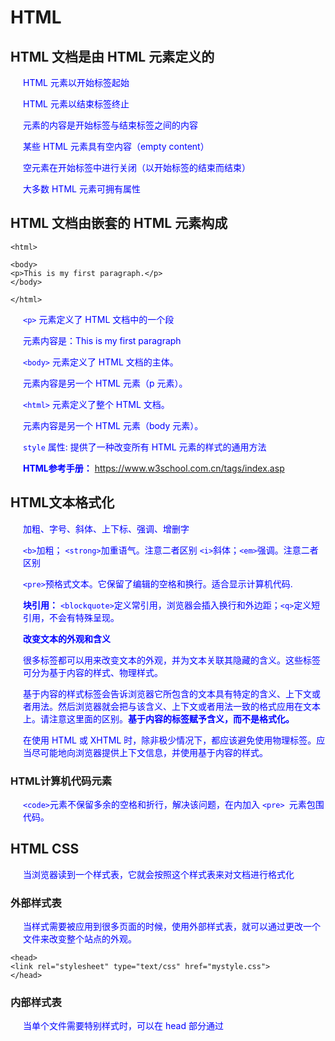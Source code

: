 # HTML
## HTML 文档是由 HTML 元素定义的
HTML 元素以开始标签起始

HTML 元素以结束标签终止

元素的内容是开始标签与结束标签之间的内容

某些 HTML 元素具有空内容（empty content）

空元素在开始标签中进行关闭（以开始标签的结束而结束）

大多数 HTML 元素可拥有属性


## HTML 文档由嵌套的 HTML 元素构成

```shell
<html>

<body>
<p>This is my first paragraph.</p>
</body>

</html>
```
`<p>` 元素定义了 HTML 文档中的一个段

元素内容是：This is my first paragraph

`<body>` 元素定义了 HTML 文档的主体。

元素内容是另一个 HTML 元素（p 元素）。

`<html>` 元素定义了整个 HTML 文档。

元素内容是另一个 HTML 元素（body 元素）。

`style` 属性: 提供了一种改变所有 HTML 元素的样式的通用方法

**HTML参考手册：** https://www.w3school.com.cn/tags/index.asp


## HTML文本格式化

加粗、字号、斜体、上下标、强调、增删字

`<b>`加粗； `<strong>`加重语气。注意二者区别
`<i>`斜体；`<em>`强调。注意二者区别

`<pre>`预格式文本。它保留了编辑的空格和换行。适合显示计算机代码.

**块引用：**
`<blockquote>`定义常引用，浏览器会插入换行和外边距；`<q>`定义短引用，不会有特殊呈现。

**改变文本的外观和含义**

很多标签都可以用来改变文本的外观，并为文本关联其隐藏的含义。这些标签可分为基于内容的样式、物理样式。

基于内容的样式标签会告诉浏览器它所包含的文本具有特定的含义、上下文或者用法。然后浏览器就会把与该含义、上下文或者用法一致的格式应用在文本上。请注意这里面的区别。**基于内容的标签赋予含义，而不是格式化。**

在使用 HTML 或 XHTML 时，除非极少情况下，都应该避免使用物理标签。应当尽可能地向浏览器提供上下文信息，并使用基于内容的样式。

### HTML计算机代码元素

`<code>`元素不保留多余的空格和折行，解决该问题，在内加入 `<pre> `元素包围代码。


## HTML CSS

当浏览器读到一个样式表，它就会按照这个样式表来对文档进行格式化

### 外部样式表

当样式需要被应用到很多页面的时候，使用外部样式表，就可以通过更改一个文件来改变整个站点的外观。
```shell
<head>
<link rel="stylesheet" type="text/css" href="mystyle.css">
</head>
```
### 内部样式表

当单个文件需要特别样式时，可以在 head 部分通过 <style> 标签定义内部样式表。
  ```shell
  <head>
  <style type="text/css">
  body {background-color: red}
  p {margin-left: 20px; color: blue}
  </style>
  </head>
  ```
  
### 内联样式
当特殊的样式需要应用到个别元素时，可以在相关的标签中使用样式属性。样式属性可以包含任何 CSS 属性。以下实例显示出如何改变段落的颜色和左外边距。
```shell
<p style="color: red; margin-left: 20px">
This is a paragraph
</p>
```

## HTML超链接
 `href` 属性(链接别人) - 创建指向另一个文档的链接
 
 `name` 属性（被别人链接） - 创建文档内的书签(使用命名锚（named anchors）时，我们可以创建直接跳至该命名锚（比如页面中某个小节）的链接)
 ```shell
 <a name="tips">基本的注意事项 - 有用的提示</a>
 <a href="#tips">有用的提示</a>
 
 //在其他页面中创建指向该锚的链接:# 符号和锚名称添加到 URL 的末端
 <a href="http://www.w3school.com.cn/html/html_links.asp#tips">有用的提示</a>
 ```
 
 使用  `Target` 属性，定义被链接的文档在何处显示:新窗口 or 当前窗口
```shell
<a href="http://www.w3school.com.cn/" target="_blank">Visit W3School!</a>
```

**注意：** 假如页面被固定在框架之内 `target="_top"` 跳出框架，在当前窗口显示。

## HTML图像标签
`align`所有标签中对齐方式的属性
`alt`替换文本

### 客户端图像映射

(1)在`<img>`中设置usemap属性。

(2)在`<map>`中设置name/id属性(二者属性值必须相同)
```shell
<img
src="/i/eg_planets.jpg"
usemap="#planetmap"
alt="Planets" />

<map name="planetmap" id="planetmap">

<area
shape="circle"
coords="180,139,14"//圆心，半径
href ="/example/html/venus.html"
target ="_blank"
alt="Venus" />

<area
shape="circle"
coords="129,161,10"
href ="/example/html/mercur.html"
target ="_blank"
alt="Mercury" />

<area
shape="rect"
coords="0,0,110,260"//矩形左上角，右下角
href ="/example/html/sun.html"
target ="_blank"
alt="Sun" />

</map>
```
`<area>`定义图像地图中的可点击区域，每个区域都是一个超链接

`<map>`img 元素中的 "usemap" 属性引用 map 元素中的 "id" 或 "name" 属性（根据浏览器），所以同时向 map 元素添加了 "id" 和 "name" 属性

### 服务器端图像映射

```shell
<a href="/example/html/html_ismap.html">
<img src="/i/eg_planets.jpg" ismap />
</a>
```
把鼠标移动到图像上或点击某处时，浏览器会显示鼠标坐标（相对于图像的左上角），或发送到服务器端。特殊的服务器端软件（在本例中是 /example/html/html_ismap.html 程序）可以根据这些坐标来做出响应。

**注意：**  只有当 <img> 元素属于带有有效 href 属性的 <a> 元素的后代时，才允许 ismap 属性。
 
## HEML表格、列表
表格：行列项目

`<col>` 元素是仅包含属性的空元素

为 `<colgroup>` 标签添加 class 属性。这样就可以使用 CSS 来负责对齐方式、宽度和颜色等等

`<thead><tfoot><tbody>`必须一起使用

列表：一列项目。

有序/无序列表：列表始于 `<ul>/<ol>` 标签。每个列表项始于 `<li>` 标签

自定义列表：不仅仅是一列项目，而是项目及其注释的组合。列表以`<dl>` 标签开始。每个自定义列表项以 `<dt>` 开始。每个自定义列表项的定义以 `<dd>` 开始。

## HTML 布局

`<div>`块级元素，定义文档中的分区或节，浏览器会在其前后显示折行。与 CSS 一同使用，可对大的内容块设置样式属性； 另一个常见的用途是文档布局。

`<span>`内联元素，组合文档中的行内元素，用作文本的容器。与 CSS 一同使用时，可为部分文本设置样式属性。

### HTML类
设置类，为元素的类定义 CSS 样式。为相同的类设置相同的样式，或者为不同的类设置不同的样式。
```shell
<html>
<head>
<style>
.cities { //块级类
    background-color:black;
    color:white;
    margin:20px;
    padding:20px;
} 
span.red {color: red;} //行内类
</style>
</head>

<body>

<div class="cities">
<h2>London</h2>
<p>
London is the capital city of England. 
It is the most populous city in the United Kingdom, 
with a metropolitan area of over 13 million inhabitants.
</p>
</div> 

<h1>My <span class="red">Important</span> Heading</h1>

</body>
</html>

```






